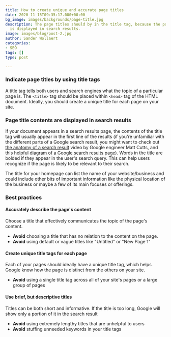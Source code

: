```yaml
---
title: How to create unique and accurate page titles
date: 2020-11-15T09:35:17.000+00:00
bg_image: images/backgrounds/page-title.jpg
description: The page titles should by in the title tag, because the page tile content
  is displayed in search results.
image: images/blog/post-2.jpg
author: Sander Wollaert
categories:
- SEO
tags: []
type: post

---
```

### Indicate page titles by using title tags

A title tag tells both users and search engines what the topic of a particular page is. The `<title>` tag should be placed within `<head>` tag of the HTML document. Ideally, you should create a unique title for each page on your site.

### Page title contents are displayed in search results

If your document appears in a search results page, the contents of the title tag will usually appear in the first line of the results (if you're unfamiliar with the different parts of a Google search result, you might want to check out [the anatomy of a search result](http://googlewebmastercentral.blogspot.com/2007/11/anatomy-of-search-result.html) video by Google engineer Matt Cutts, and this helpful [diagram of a Google search results page](http://www.google.com/support/websearch/bin/answer.py?answer=35891)). Words in the title are bolded if they appear in the user's search query. This can help users recognize if the page is likely to be relevant to their search.

The title for your homepage can list the name of your website/business and could include other bits of important information like the physical location of the business or maybe a few of its main focuses or offerings.

### Best practices

#### Accurately describe the page's content

Choose a title that effectively communicates the topic of the page's content.

* **Avoid** choosing a title that has no relation to the content on the page.
* **Avoid** using default or vague titles like "Untitled" or "New Page 1"

#### Create unique title tags for each page

Each of your pages should ideally have a unique title tag, which helps Google know how the page is distinct from the others on your site.

* **Avoid** using a single title tag across all of your site's pages or a large group of pages

#### Use brief, but descriptive titles

Titles can be both short and informative. If the title is too long, Google will show only a portion of it in the search result

* **Avoid** using extremely lengthy titles that are unhelpful to users
* **Avoid** stuffing unneeded keywords in your title tags